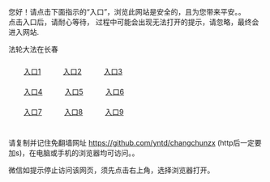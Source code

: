 您好！请点击下面指示的“入口”，浏览此网站是安全的，且为您带来平安。。 <br/>
点击入口后，请耐心等待， 过程中可能会出现无法打开的提示，请忽略，最终会进入网站. </br>

法轮大法在长春<br/>
<div style="padding:10px"><a style="margin:20px" target="_blank" href="https://d2udp4i78s1tmp.cloudfront.net/2Qpsp?znrgtu" id="ccLink1" rel="nofollow">入口1</a> <a target="_blank" style="margin:20px" href="https://d2rlcpg4d9d13e.cloudfront.net/2Qpsp?idgebewe" id="ccLink2" rel="nofollow">入口2</a> <a style="margin:20px" target="_blank" href="https://d1w5l2mttzh5v1.cloudfront.net/2Qpsp?brizw" id="ccLink3" rel="nofollow">入口3</a></div>

<div style="padding:10px" ><a style="margin:20px" target="_blank" href="https://d2udp4i78s1tmp.cloudfront.net/2Qpsp?znrgtu" id="ccLink4" rel="nofollow">入口4</a> <a style="margin:20px" href="https://d2rlcpg4d9d13e.cloudfront.net/2Qpsp?idgebewe" target="_blank" id="ccLink5" rel="nofollow">入口5</a> <a style="margin:20px" href="https://d1w5l2mttzh5v1.cloudfront.net/2Qpsp?brizw" target="_blank" id="ccLink6" rel="nofollow">入口6</a></div>

<div style="padding:10px"><a style="margin:20px" target="_blank" href="https://d2udp4i78s1tmp.cloudfront.net/2Qpsp?znrgtu" id="ccLink7" rel="nofollow">入口7</a> <a style="margin:20px" href="https://d2rlcpg4d9d13e.cloudfront.net/2Qpsp?idgebewe" target="_blank" id="ccLink8" rel="nofollow">入口8</a> <a style="margin:20px" target="_blank" href="https://d1w5l2mttzh5v1.cloudfront.net/2Qpsp?brizw" id="ccLink9" rel="nofollow">入口9</a></div>

<br/>



请复制并记住免翻墙网址 https://github.com/yntd/changchunzx (http后一定要加s)，在电脑或手机的浏览器均可访问。。<br/>

微信如提示停止访问该网页，须先点击右上角，选择浏览器打开。

